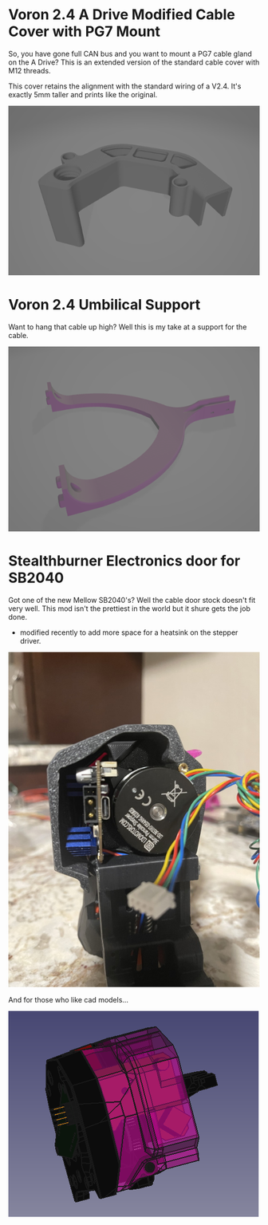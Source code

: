 # Voron 2.4 A Drive Modified Cable Cover with PG7 Mount

So, you have gone full CAN bus and you want to mount a PG7 cable gland on the A Drive? This is an extended version of the standard cable cover with M12 threads. 

This cover retains the alignment with the standard wiring of a V2.4. It's exactly 5mm taller and prints like the original.

![Cable cover image](Photos/Cable_cover_with_PG7.png)

# Voron 2.4 Umbilical Support

Want to hang that cable up high? Well this is my take at a support for the cable. 

![Umbilical Support](Photos/Umbilical%20Support.png)

# Stealthburner Electronics door for SB2040

Got one of the new Mellow SB2040's? Well the cable door stock doesn't fit very well. This mod isn't the prettiest in the world but it shure gets the job done.

* modified recently to add more space for a heatsink on the stepper driver.

![Stealthburner Cable Door](Photos/Stealthburner_cable_door.jpg)

And for those who like cad models...

![CAD Stelahtburner Cable Door](Photos/cable_cover_stealthburner.png)